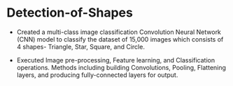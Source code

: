 # Detection-of-Shapes

- Created a multi-class image classification Convolution Neural Network (CNN) model to classify the dataset of 15,000 images which consists of 4 shapes- Triangle, Star, Square, and Circle.

- Executed Image pre-processing, Feature learning, and Classification operations. Methods including building Convolutions, Pooling, Flattening layers, and producing fully-connected layers for output.
